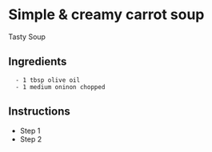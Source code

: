 # Simple & creamy carrot soup

Tasty Soup 

## Ingredients
      - 1 tbsp olive oil
      - 1 medium oninon chopped
## Instructions

- Step 1
- Step 2
